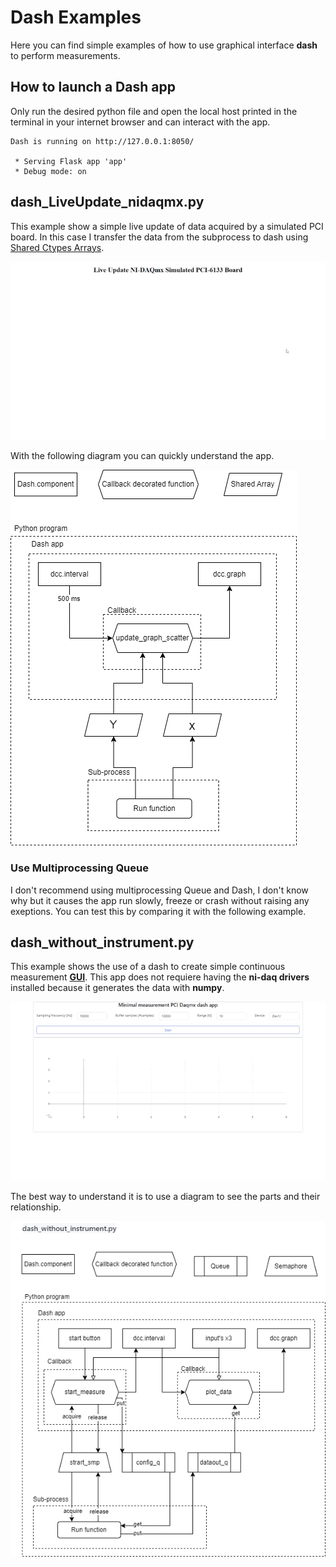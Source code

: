 # Dash Examples

Here you can find simple examples of how to use graphical interface **dash** to perform measurements.

## How to launch a Dash app

Only run the desired python file and open the local host printed in the terminal in your internet browser and can interact with the app.  
```
Dash is running on http://127.0.0.1:8050/

 * Serving Flask app 'app'
 * Debug mode: on
```

## dash_LiveUpdate_nidaqmx.py

This example show a simple live update of data acquired by a simulated PCI board. In this case I transfer the data from the subprocess to dash using [Shared Ctypes Arrays](https://superfastpython.com/multiprocessing-shared-ctypes-in-python/).

![Alt Text](https://github.com/juliancabaleiro/nidaqmx-python-examples/blob/main/doc/images/dash_LiveUpdate_nidaqmx.gif)

With the following diagram you can quickly understand the app.

![Alt Text](https://github.com/juliancabaleiro/nidaqmx-python-examples/blob/main/doc/images/LiveUpdate-diagram.png)

### Use Multiprocessing Queue

I don't recommend using multiprocessing Queue and Dash, I don't know why but it causes the app run slowly, freeze or crash without raising any exeptions. You can test this by comparing it with the following example.

## dash_without_instrument.py

This example shows the use of a dash to create simple continuous measurement **[GUI](https://en.wikipedia.org/wiki/Graphical_user_interface)**. This app does not requiere having the **ni-daq drivers** installed because it generates the data with **numpy**.

![Alt Text](https://github.com/juliancabaleiro/nidaqmx-python-examples/blob/main/doc/images/dash-without-instrument.gif)

The best way to understand it is to use a diagram to see the parts and their relationship.  

![Alt Text](https://github.com/juliancabaleiro/nidaqmx-python-examples/blob/main/doc/images/dash_without_instrument.png)